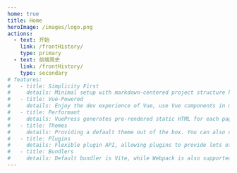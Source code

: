 ```yaml
---
home: true
title: Home
heroImage: /images/logo.png
actions:
  - text: 开始
    link: /frontHistory/
    type: primary
  - text: 前端简史
    link: /frontHistory/
    type: secondary
# features:
#   - title: Simplicity First
#     details: Minimal setup with markdown-centered project structure helps you focus on writing.
#   - title: Vue-Powered
#     details: Enjoy the dev experience of Vue, use Vue components in markdown, and develop custom themes with Vue.
#   - title: Performant
#     details: VuePress generates pre-rendered static HTML for each page, and runs as an SPA once a page is loaded.
#   - title: Themes
#     details: Providing a default theme out of the box. You can also choose a community theme or create your own one.
#   - title: Plugins
#     details: Flexible plugin API, allowing plugins to provide lots of plug-and-play features for your site. 
#   - title: Bundlers
#     details: Default bundler is Vite, while Webpack is also supported. Choose the one you like!
---
```


